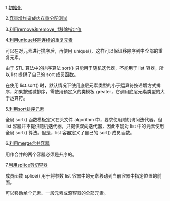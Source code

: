 
1.[初始化](01_list_initialize.cpp)

2.[容量增加造成内存重分配测试](02_list_emplace.cpp)

3.[利用remove和remove_if移除指定值](03_list_remove.cpp)

4.[利用unique移除连续的重复元素](04_unique.cpp)

可以在对元素进行排序后，再使用 unique()，这样可以保证移除序列中全部的重复元素。

由于 STL 算法中的排序算法 sort() 只能用于随机迭代器，不能用于 list 容器，所以 list 提供了自己的 sort 成员函数。

在使用 list.sort() 时，默认情况下使用底层元素类型的小于运算符按递增方式排序，如果按递减排序，需使用预定义的类模板 greater，它调用底层元素类型的大于运算符。

5.[利用sort排序元素](05_sort.cpp)

全局 sort() 函数模板定义在头文件 algorithm 中，要求使用随机访问迭代器。但 list 容器并不提供随机迭代器，只提供双向迭代器，因此不能对 list 中的元素使用全局 sort() 算法。但是，list 容器定义了自己的 sort() 成员函数。

6.[利用merge合并容器](06_merge.cpp)

用作合并的两个容器必须是升序的。

7.[利用splice剪切容器](07_splice.cpp)

成员函数 splice() 用于将参数 list 容器中的元素移动到当前容器中指定位置的前面。

可以移动单个元素、一段元素或源容器的全部元素。
